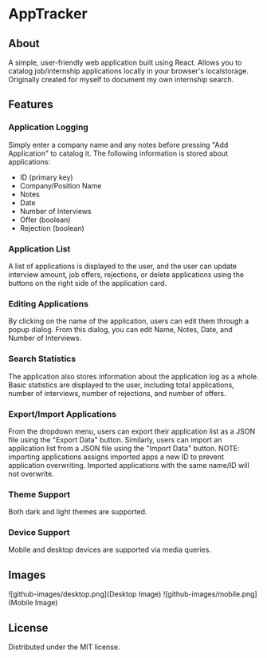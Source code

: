 # AppTracker

## About
A simple, user-friendly web application built using React. Allows you to catalog job/internship applications locally in your browser's localstorage. Originally created for myself to document my own internship search.

## Features

### Application Logging
Simply enter a company name and any notes before pressing "Add Application" to catalog it. The following information is stored about applications:
- ID (primary key)
- Company/Position Name
- Notes
- Date
- Number of Interviews
- Offer (boolean)
- Rejection (boolean)

### Application List
A list of applications is displayed to the user, and the user can update interview amount, job offers, rejections, or delete applications using the buttons on the right side of the application card.

### Editing Applications
By clicking on the name of the application, users can edit them through a popup dialog. From this dialog, you can edit Name, Notes, Date, and Number of Interviews.

### Search Statistics
The application also stores information about the application log as a whole. Basic statistics are displayed to the user, including total applications, number of interviews, number of rejections, and number of offers.

### Export/Import Applications
From the dropdown menu, users can export their application list as a JSON file using the "Export Data" button. Similarly, users can import an application list from a JSON file using the "Import Data" button. NOTE: importing applications assigns imported apps a new ID to prevent application overwriting. Imported applications with the same name/ID will not overwrite.

### Theme Support
Both dark and light themes are supported.

### Device Support
Mobile and desktop devices are supported via media queries.

## Images
![github-images/desktop.png](Desktop Image)
![github-images/mobile.png](Mobile Image)

## License
Distributed under the MIT license.
